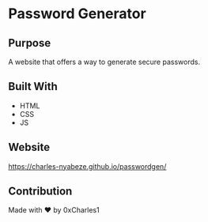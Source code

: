 # Password Generator

## Purpose
A website that offers a way to generate secure passwords.

## Built With
* HTML
* CSS
* JS

## Website
https://charles-nyabeze.github.io/passwordgen/

## Contribution
Made with ❤️ by 0xCharles1
